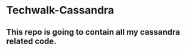 # Techwalk-Cassandra

This repo is going to contain all my cassandra related code.
---------------------


